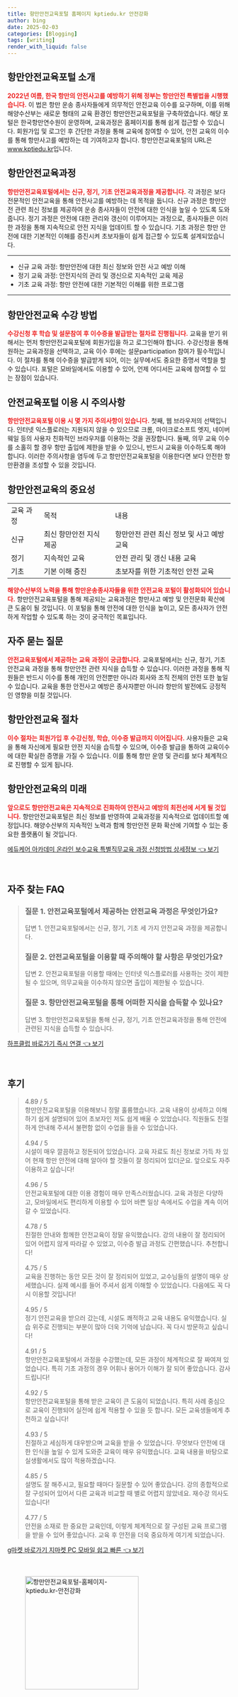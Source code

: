 ```yaml
---
title: 항만안전교육포털 홈페이지 kptiedu.kr 안전강화
author: bing
date: 2025-02-03
categories: [Blogging]
tags: [writing]
render_with_liquid: false
---
```



<h2 id='항만안전교육포털_소개'>항만안전교육포털 소개</h2>

<p><b><span style="color: #ee2323;">2022년 여름, 한국 항만의 안전사고를 예방하기 위해 정부는 항만안전 특별법을 시행했습니다.</span></b> 이 법은 항만 운송 종사자들에게 의무적인 안전교육 이수를 요구하며, 이를 위해 해양수산부는 새로운 형태의 교육 환경인 항만안전교육포털을 구축하였습니다. 해당 포털은 한국항만연수원이 운영하며, 교육과정은 홈페이지를 통해 쉽게 접근할 수 있습니다. 회원가입 및 로그인 후 간단한 과정을 통해 교육에 참여할 수 있어, 안전 교육의 이수를 통해 항만사고를 예방하는 데 기여하고자 합니다. 항만안전교육포털의 URL은 <u>www.kptiedu.kr</u>입니다.</p>

<h2 id='항만안전교육과정'>항만안전교육과정</h2>

<p><b><span style="color: #ee2323;">항만안전교육포털에서는 신규, 정기, 기초 안전교육과정을 제공합니다.</span></b> 각 과정은 보다 전문적인 안전교육을 통해 안전사고를 예방하는 데 목적을 둡니다. 신규 과정은 항만안전 관련 최신 정보를 제공하여 운송 종사자들이 안전에 대한 인식을 높일 수 있도록 도와줍니다. 정기 과정은 안전에 대한 관리와 갱신이 이루어지는 과정으로, 종사자들은 이러한 과정을 통해 지속적으로 안전 지식을 업데이트 할 수 있습니다. 기초 과정은 항만 안전에 대한 기본적인 이해를 증진시켜 초보자들이 쉽게 접근할 수 있도록 설계되었습니다. </p>

<hr />

<ul>
    <li>신규 교육 과정: 항만안전에 대한 최신 정보와 안전 사고 예방 이해</li>
    <li>정기 교육 과정: 안전지식의 관리 및 갱신으로 지속적인 교육 제공</li>
    <li>기초 교육 과정: 항만 안전에 대한 기본적인 이해를 위한 프로그램</li>
</ul>

<hr />

<h2 id='항만안전교육_수강방법'>항만안전교육 수강 방법</h2>

<p><b><span style="color: #ee2323;">수강신청 후 학습 및 설문참여 후 이수증을 발급받는 절차로 진행됩니다.</span></b> 교육을 받기 위해서는 먼저 항만안전교육포털에 회원가입을 하고 로그인해야 합니다. 수강신청을 통해 원하는 교육과정을 선택하고, 교육 이수 후에는 설문participation 참여가 필수적입니다. 이 절차를 통해 이수증을 발급받게 되어, 이는 실무에서도 중요한 증명서 역할을 할 수 있습니다. 포털은 모바일에서도 이용할 수 있어, 언제 어디서든 교육에 참여할 수 있는 장점이 있습니다.</p>

<h2 id='안전교육포털_주의사항'>안전교육포털 이용 시 주의사항</h2>

<p><b><span style="color: #ee2323;">항만안전교육포털 이용 시 몇 가지 주의사항이 있습니다.</span></b> 첫째, 웹 브라우저의 선택입니다. 인터넷 익스플로러는 지원되지 않을 수 있으므로 크롬, 마이크로소프트 엣지, 네이버 웨일 등의 사용자 친화적인 브라우저를 이용하는 것을 권장합니다. 둘째, 의무 교육 이수를 소홀히 할 경우 항만 출입에 제한을 받을 수 있으니, 반드시 교육을 이수하도록 해야 합니다. 이러한 주의사항을 염두에 두고 항만안전교육포털을 이용한다면 보다 안전한 항만환경을 조성할 수 있을 것입니다.</p>

<h2 id='항만안전교육_결론'>항만안전교육의 중요성</h2>

<table>
    <tr>
        <td>교육 과정</td>
        <td>목적</td>
        <td>내용</td>
    </tr>
    <tr>
        <td>신규</td>
        <td>최신 항만안전 지식 제공</td>
        <td>항만안전 관련 최신 정보 및 사고 예방 교육</td>
    </tr>
    <tr>
        <td>정기</td>
        <td>지속적인 교육</td>
        <td>안전 관리 및 갱신 내용 교육</td>
    </tr>
    <tr>
        <td>기초</td>
        <td>기본 이해 증진</td>
        <td>초보자를 위한 기초적인 안전 교육</td>
    </tr>
</table>

<p><b><span style="color: #ee2323;">해양수산부의 노력을 통해 항만운송종사자들을 위한 안전교육 포털이 활성화되어 있습니다.</span></b> 항만안전교육포털을 통해 제공되는 교육과정은 항만사고 예방 및 안전문화 확산에 큰 도움이 될 것입니다. 이 포털을 통해 안전에 대한 인식을 높이고, 모든 종사자가 안전하게 작업할 수 있도록 하는 것이 궁극적인 목표입니다.</p>

<h2 id='자주묻는질문'>자주 묻는 질문</h2>

<p><b><span style="color: #ee2323;">안전교육포털에서 제공하는 교육 과정이 궁금합니다.</span></b> 교육포털에서는 신규, 정기, 기초 안전교육 과정을 통해 항만안전 관련 지식을 습득할 수 있습니다. 이러한 과정을 통해 직원들은 반드시 이수를 통해 개인의 안전뿐만 아니라 회사와 조직 전체의 안전 또한 높일 수 있습니다. 교육을 통한 안전사고 예방은 종사자뿐만 아니라 항만의 발전에도 긍정적인 영향을 미칠 것입니다.</p>

<h2 id='항만안전교육_프로세스'>항만안전교육 절차</h2>

<p><b><span style="color: #ee2323;">이수 절차는 회원가입 후 수강신청, 학습, 이수증 발급까지 이어집니다.</span></b> 사용자들은 교육을 통해 자신에게 필요한 안전 지식을 습득할 수 있으며, 이수증 발급을 통하여 교육이수에 대한 확실한 증명을 가질 수 있습니다. 이를 통해 항만 운영 및 관리를 보다 체계적으로 진행할 수 있게 됩니다.</p>

<h2 id='항만안전교육_미래'>항만안전교육의 미래</h2>

<p><b><span style="color: #ee2323;">앞으로도 항만안전교육은 지속적으로 진화하여 안전사고 예방의 최전선에 서게 될 것입니다.</span></b> 항만안전교육포털은 최신 정보를 반영하여 교육과정을 지속적으로 업데이트할 예정입니다. 해양수산부의 지속적인 노력과 함께 항만안전 문화 확산에 기여할 수 있는 중요한 플랫폼이 될 것입니다.</p>


<p><a class="click-button" title="에듀케어 아카데미 온라인 보수교육 특별직무교육 과정 신청방법 상세정보" href="https://purplelist.github.io/posts/%EC%97%90%EB%93%80%EC%BC%80%EC%96%B4-%EC%95%84%EC%B9%B4%EB%8D%B0%EB%AF%B8-%EC%98%A8%EB%9D%BC%EC%9D%B8-%EB%B3%B4%EC%88%98%EA%B5%90%EC%9C%A1-%ED%8A%B9%EB%B3%84%EC%A7%81%EB%AC%B4%EA%B5%90%EC%9C%A1-%EA%B3%BC%EC%A0%95-%EC%8B%A0%EC%B2%AD%EB%B0%A9%EB%B2%95-%EC%83%81%EC%84%B8%EC%A0%95%EB%B3%B4/" rel="dofollow">에듀케어 아카데미 온라인 보수교육 특별직무교육 과정 신청방법 상세정보 👈 보기</a></p><br>
<h2 id='자주_찾는_FAQ'>자주 찾는 FAQ</h2>
<div itemscope="" itemtype="https://schema.org/FAQPage"> 
<blockquote> 
<div itemscope="" itemprop="mainEntity" itemtype="https://schema.org/Question"> 
<h3 itemprop="name">질문 1. 안전교육포털에서 제공하는 안전교육 과정은 무엇인가요?</h3> 
<div itemscope="" itemprop="acceptedAnswer" itemtype="https://schema.org/Answer"> 
<span itemprop="text"> 
<p>답변 1. 안전교육포털에서는 신규, 정기, 기초 세 가지 안전교육 과정을 제공합니다.</p> 
</span> 
</div> 
</div> 
<div itemscope="" itemprop="mainEntity" itemtype="https://schema.org/Question"> 
<h3 itemprop="name">질문 2. 안전교육포털을 이용할 때 주의해야 할 사항은 무엇인가요?</h3> 
<div itemscope="" itemprop="acceptedAnswer" itemtype="https://schema.org/Answer"> 
<span itemprop="text"> 
<p>답변 2. 안전교육포털을 이용할 때에는 인터넷 익스플로러를 사용하는 것이 제한될 수 있으며, 의무교육을 이수하지 않으면 출입이 제한될 수 있습니다.</p> 
</span> 
</div> 
</div> 
<div itemscope="" itemprop="mainEntity" itemtype="https://schema.org/Question"> 
<h3 itemprop="name">질문 3. 항만안전교육포털을 통해 어떠한 지식을 습득할 수 있나요?</h3> 
<div itemscope="" itemprop="acceptedAnswer" itemtype="https://schema.org/Answer"> 
<span itemprop="text"> 
<p>답변 3. 항만안전교육포털을 통해 신규, 정기, 기초 안전교육과정을 통해 안전에 관련된 지식을 습득할 수 있습니다.</p> 
</span> 
</div> 
</div> 
</blockquote> 
</div>
<p><a class="click-button" title="하프클럽 바로가기 즉시 연결" href="https://purplelist.github.io/posts/%ED%95%98%ED%94%84%ED%81%B4%EB%9F%BD-%EB%B0%94%EB%A1%9C%EA%B0%80%EA%B8%B0-%EC%A6%89%EC%8B%9C-%EC%97%B0%EA%B2%B0/" rel="dofollow">하프클럽 바로가기 즉시 연결 👈 보기</a></p><br>
<h2 id='후기'>후기</h2>
<div itemscope itemtype="https://schema.org/Product">
  <blockquote>
  <div itemprop="review" itemscope itemtype="https://schema.org/Review">
      <div itemprop="reviewRating" itemscope itemtype="https://schema.org/Rating"> <span itemprop="ratingValue">4.89</span> / <span itemprop="bestRating">5</span> </div>
      <span itemprop="reviewBody">항만안전교육포털을 이용해보니 정말 훌륭했습니다. 교육 내용이 상세하고 이해하기 쉽게 설명되어 있어 초보자인 저도 쉽게 배울 수 있었습니다. 직원들도 친절하게 안내해 주셔서 불편함 없이 수업을 들을 수 있었습니다.</span>
  </div>
  <br>
  <div itemprop="review" itemscope itemtype="https://schema.org/Review">
      <div itemprop="reviewRating" itemscope itemtype="https://schema.org/Rating"> <span itemprop="ratingValue">4.94</span> / <span itemprop="bestRating">5</span> </div>
      <span itemprop="reviewBody">시설이 매우 깔끔하고 정돈되어 있었습니다. 교육 자료도 최신 정보로 가득 차 있어 현재 항만 안전에 대해 알아야 할 것들이 잘 정리되어 있더군요. 앞으로도 자주 이용하고 싶습니다!</span>
  </div>
  <br>
  <div itemprop="review" itemscope itemtype="https://schema.org/Review">
      <div itemprop="reviewRating" itemscope itemtype="https://schema.org/Rating"> <span itemprop="ratingValue">4.96</span> / <span itemprop="bestRating">5</span> </div>
      <span itemprop="reviewBody">안전교육포털에 대한 이용 경험이 매우 만족스러웠습니다. 교육 과정은 다양하고, 모바일에서도 편리하게 이용할 수 있어 바쁜 일상 속에서도 수업을 계속 이어갈 수 있었습니다.</span>
  </div>
  <br>
  <div itemprop="review" itemscope itemtype="https://schema.org/Review">
      <div itemprop="reviewRating" itemscope itemtype="https://schema.org/Rating"> <span itemprop="ratingValue">4.78</span> / <span itemprop="bestRating">5</span> </div>
      <span itemprop="reviewBody">친절한 안내와 함께한 안전교육이 정말 유익했습니다. 강의 내용이 잘 정리되어 있어 어렵지 않게 따라갈 수 있었고, 이수증 발급 과정도 간편했습니다. 추천합니다!</span>
  </div>
  <br>
  <div itemprop="review" itemscope itemtype="https://schema.org/Review">
      <div itemprop="reviewRating" itemscope itemtype="https://schema.org/Rating"> <span itemprop="ratingValue">4.75</span> / <span itemprop="bestRating">5</span> </div>
      <span itemprop="reviewBody">교육을 진행하는 동안 모든 것이 잘 정리되어 있었고, 교수님들의 설명이 매우 상세했습니다. 실제 예시를 들어 주셔서 쉽게 이해할 수 있었습니다. 다음에도 꼭 다시 이용할 것입니다!</span>
  </div>
  <br>
  <div itemprop="review" itemscope itemtype="https://schema.org/Review">
      <div itemprop="reviewRating" itemscope itemtype="https://schema.org/Rating"> <span itemprop="ratingValue">4.95</span> / <span itemprop="bestRating">5</span> </div>
      <span itemprop="reviewBody">정기 안전교육을 받으러 갔는데, 시설도 쾌적하고 교육 내용도 유익했습니다. 실습 위주로 진행되는 부분이 많아 더욱 기억에 남습니다. 꼭 다시 방문하고 싶습니다!</span>
  </div>
  <br>
  <div itemprop="review" itemscope itemtype="https://schema.org/Review">
      <div itemprop="reviewRating" itemscope itemtype="https://schema.org/Rating"> <span itemprop="ratingValue">4.91</span> / <span itemprop="bestRating">5</span> </div>
      <span itemprop="reviewBody">항만안전교육포털에서 과정을 수강했는데, 모든 과정이 체계적으로 잘 짜여져 있었습니다. 특히 기초 과정의 경우 어휘나 용어가 이해가 잘 되어 좋았습니다. 감사드립니다!</span>
  </div>
  <br>
  <div itemprop="review" itemscope itemtype="https://schema.org/Review">
      <div itemprop="reviewRating" itemscope itemtype="https://schema.org/Rating"> <span itemprop="ratingValue">4.92</span> / <span itemprop="bestRating">5</span> </div>
      <span itemprop="reviewBody">항만안전교육포털을 통해 받은 교육이 큰 도움이 되었습니다. 특히 사례 중심으로 교육이 진행되어 실전에 쉽게 적용할 수 있을 듯 합니다. 모든 교육생들에게 추천하고 싶습니다!</span>
  </div>
  <br>
  <div itemprop="review" itemscope itemtype="https://schema.org/Review">
      <div itemprop="reviewRating" itemscope itemtype="https://schema.org/Rating"> <span itemprop="ratingValue">4.93</span> / <span itemprop="bestRating">5</span> </div>
      <span itemprop="reviewBody">친절하고 세심하게 대우받으며 교육을 받을 수 있었습니다. 무엇보다 안전에 대한 인식을 높일 수 있게 도와준 교육이 매우 유익했습니다. 교육 내용을 바탕으로 실생활에서도 많이 적용하겠습니다.</span>
  </div>
  <br>
  <div itemprop="review" itemscope itemtype="https://schema.org/Review">
      <div itemprop="reviewRating" itemscope itemtype="https://schema.org/Rating"> <span itemprop="ratingValue">4.85</span> / <span itemprop="bestRating">5</span> </div>
      <span itemprop="reviewBody">설명도 잘 해주시고, 필요할 때마다 질문할 수 있어 좋았습니다. 강의 종합적으로 잘 구성되어 있어서 다른 교육과 비교할 때 별로 어렵지 않았네요. 재수강 의사도 있습니다!</span>
  </div>
  <br>
  <div itemprop="review" itemscope itemtype="https://schema.org/Review">
      <div itemprop="reviewRating" itemscope itemtype="https://schema.org/Rating"> <span itemprop="ratingValue">4.77</span> / <span itemprop="bestRating">5</span> </div>
      <span itemprop="reviewBody">안전을 소재로 한 중요한 교육인데, 이렇게 체계적으로 잘 구성된 교육 프로그램을 받을 수 있어 좋았습니다. 교육 후 안전을 더욱 중요하게 여기게 되었습니다.</span>
  </div>
  </blockquote>
</div>
<p><a class="click-button" title="g마켓 바로가기 지마켓 PC 모바일 쉽고 빠른" href="https://purplelist.github.io/posts/g%EB%A7%88%EC%BC%93-%EB%B0%94%EB%A1%9C%EA%B0%80%EA%B8%B0-%EC%A7%80%EB%A7%88%EC%BC%93-PC-%EB%AA%A8%EB%B0%94%EC%9D%BC-%EC%89%BD%EA%B3%A0-%EB%B9%A0%EB%A5%B8/" rel="dofollow">g마켓 바로가기 지마켓 PC 모바일 쉽고 빠른 👈 보기</a></p><br>
<figure class="image"><img src="https://purplelist.github.io/assets/img/thumbnail/항만안전교육포털-홈페이지-kptiedu.kr-안전강화.webp" alt="항만안전교육포털-홈페이지-kptiedu.kr-안전강화" width="256" height="256"></figure>
